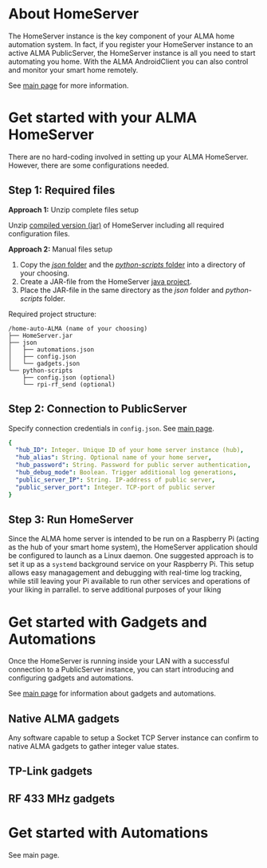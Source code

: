
# About HomeServer
The HomeServer instance is the key component of your ALMA home automation system. In fact, if you register your HomeServer instance to an active ALMA PublicServer, the HomeServer instance is all you need to start automating you home. With the ALMA AndroidClient you can also control and monitor your smart home remotely.

See [main page](link) for more information.

# Get started with your ALMA HomeServer

There are no hard-coding involved in setting up your ALMA HomeServer. However, there are some configurations needed.

## Step 1: Required files

**Approach 1:** Unzip complete files setup

Unzip [compiled version (jar)](link) of HomeServer including all required configuration files.

**Approach 2:** Manual files setup

1. Copy the [*json* folder](link) and the [*python-scripts* folder](link) into a directory of your choosing.
2. Create a JAR-file from the HomeServer [java project](link).
3. Place the JAR-file in the same directory as the *json* folder and *python-scripts* folder. 

Required project structure:
```
/home-auto-ALMA (name of your choosing)
├── HomeServer.jar
├── json
│   ├── automations.json
│   ├── config.json
│   └── gadgets.json
└── python-scripts
    ├── config.json (optional)
    └── rpi-rf_send (optional)
```
## Step 2: Connection to PublicServer

Specify connection credentials in `config.json`. See [main page](link).
```yaml
{
  "hub_ID": Integer. Unique ID of your home server instance (hub),
  "hub_alias": String. Optional name of your home server,
  "hub_password": String. Password for public server authentication,
  "hub_debug_mode": Boolean. Trigger additional log generations,
  "public_server_IP": String. IP-address of public server,
  "public_server_port": Integer. TCP-port of public server
}
```

## Step 3:  Run HomeServer
Since the ALMA home server is intended to be run on a Raspberry Pi (acting as the hub of your smart home system), the HomeServer application should be configured to launch as a Linux daemon. One suggested approach is to set it up as a `systemd` background service on your Raspberry Pi. This setup allows easy managagement and debugging with real-time log tracking, while still leaving your Pi available to run other services and operations of your liking in parrallel.  to serve additional purposes of your liking

# Get started with Gadgets and Automations
Once the HomeServer is running inside your LAN with a successful connection to a PublicServer instance, you can start introducing and configuring gadgets and automations.

See [main page](link) for information about gadgets and automations.

## Native ALMA gadgets
Any software capable to setup a Socket TCP Server instance can confirm to native ALMA gadgets to gather integer value states.

## TP-Link gadgets

## RF 433 MHz gadgets

# Get started with Automations
See main page.
